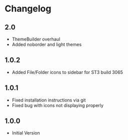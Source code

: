 # Changelog

## 2.0
* ThemeBuilder overhaul
* Added noborder and light themes

## 1.0.2
* Added File/Folder icons to sidebar for ST3 build 3065

## 1.0.1
* Fixed installation instructions via git
* Fixed bug with icons not displaying properly

## 1.0.0
* Initial Version
